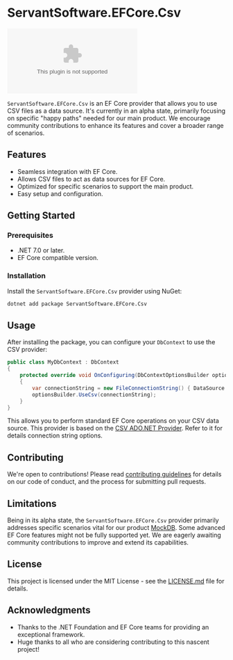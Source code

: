 # ServantSoftware.EFCore.Csv

![Nuget](https://img.shields.io/nuget/v/ServantSoftware.EFCore.Csv)

`ServantSoftware.EFCore.Csv` is an EF Core provider that allows you to use CSV files as a data source. It's currently in an alpha state, primarily focusing on specific "happy paths" needed for our main product. We encourage community contributions to enhance its features and cover a broader range of scenarios.

## Features

- Seamless integration with EF Core.
- Allows CSV files to act as data sources for EF Core.
- Optimized for specific scenarios to support the main product.
- Easy setup and configuration.

## Getting Started

### Prerequisites

- .NET 7.0 or later.
- EF Core compatible version.

### Installation

Install the `ServantSoftware.EFCore.Csv` provider using NuGet:

```bash
dotnet add package ServantSoftware.EFCore.Csv
```

## Usage

After installing the package, you can configure your `DbContext` to use the CSV provider:

```csharp
public class MyDbContext : DbContext
{
    protected override void OnConfiguring(DbContextOptionsBuilder optionsBuilder)
    {
	    var connectionString = new FileConnectionString() { DataSource = "path/to/your/data.json" };
        optionsBuilder.UseCsv(connectionString);
    }
}
```

This allows you to perform standard EF Core operations on your CSV data source.  This provider is based on the [CSV ADO.NET Provider](README.Data.Csv.md).  Refer to it for details connection string options.


## Contributing
We're open to contributions! Please read [contributing guidelines](CONTRIBUTING.md) for details on our code of conduct, and the process for submitting pull requests.

## Limitations

Being in its alpha state, the `ServantSoftware.EFCore.Csv` provider primarily addresses specific scenarios vital for our product [MockDB](https://mock-db.com/). Some advanced EF Core features might not be fully supported yet. We are eagerly awaiting community contributions to improve and extend its capabilities.

## License

This project is licensed under the MIT License - see the [LICENSE.md](LICENSE.md) file for details.

## Acknowledgments

- Thanks to the .NET Foundation and EF Core teams for providing an exceptional framework.
- Huge thanks to all who are considering contributing to this nascent project!